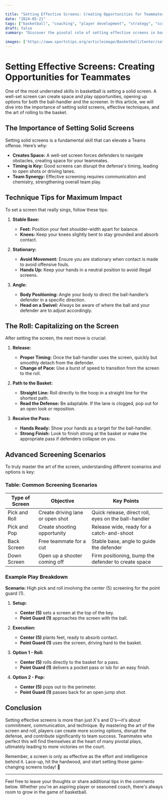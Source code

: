 ```yaml
---

title: "Setting Effective Screens: Creating Opportunities for Teammates"
date: "2024-05-21"
tags: ["basketball", "coaching", "player development", "strategy", "screens", "teamwork", "offense", "skills", "tips"]
draft: false
summary: "Discover the pivotal role of setting effective screens in basketball, learn the nuances of technique, and understand how to maximize offensive opportunities by rolling to the basket."

images: ['https://www.sportstips.org/articleimage/Basketball/Center/setting_effective_screens_creating_opportunities_for_teammates.webp']
---
```


# Setting Effective Screens: Creating Opportunities for Teammates

One of the most underrated skills in basketball is setting a solid screen. A well-set screen can create space and play opportunities, opening up options for both the ball-handler and the screener. In this article, we will dive into the importance of setting solid screens, effective techniques, and the art of rolling to the basket.

## The Importance of Setting Solid Screens

Setting solid screens is a fundamental skill that can elevate a Teams offense. Here’s why:

- **Creates Space:** A well-set screen forces defenders to navigate obstacles, creating space for your teammates.
- **Timing is Key:** Good screens can disrupt the defense's timing, leading to open shots or driving lanes.
- **Team Synergy:** Effective screening requires communication and chemistry, strengthening overall team play.

## Technique Tips for Maximum Impact

To set a screen that really sings, follow these tips:

1. **Stable Base:**
   - **Feet:** Position your feet shoulder-width apart for balance.
   - **Knees:** Keep your knees slightly bent to stay grounded and absorb contact.

2. **Stationary:** 
   - **Avoid Movement:** Ensure you are stationary when contact is made to avoid offensive fouls.
   - **Hands Up:** Keep your hands in a neutral position to avoid illegal screens.

3. **Angle:**
   - **Body Positioning:** Angle your body to direct the ball-handler’s defender in a specific direction.
   - **Head on a Swivel:** Always be aware of where the ball and your defender are to adjust accordingly.

## The Roll: Capitalizing on the Screen

After setting the screen, the next move is crucial:

1. **Release:**
   - **Proper Timing:** Once the ball-handler uses the screen, quickly but smoothly detach from the defender.
   - **Change of Pace:** Use a burst of speed to transition from the screen to the roll.

2. **Path to the Basket:**
   - **Straight Line:** Roll directly to the hoop in a straight line for the shortest path.
   - **Read the Defense:** Be adaptable. If the lane is clogged, pop out for an open look or reposition.

3. **Receive the Pass:**
   - **Hands Ready:** Show your hands as a target for the ball-handler.
   - **Strong Finish:** Look to finish strong at the basket or make the appropriate pass if defenders collapse on you.

## Advanced Screening Scenarios

To truly master the art of the screen, understanding different scenarios and options is key:

### Table: Common Screening Scenarios

| Type of Screen       | Objective                          | Key Points                                            |
|----------------------|-------------------------------------|-------------------------------------------------------|
| Pick and Roll        | Create driving lane or open shot   | Quick release, direct roll, eyes on the ball-handler  |
| Pick and Pop         | Create shooting opportunity        | Release wide, ready for a catch-and-shoot             |
| Back Screen          | Free teammate for a cut            | Stable base, angle to guide the defender             |
| Down Screen          | Open up a shooter coming off       | Firm positioning, bump the defender to create space  |

### Example Play Breakdown

**Scenario:** High pick and roll involving the center (5) screening for the point guard (1).

1. **Setup:**
   - **Center (5)** sets a screen at the top of the key.
   - **Point Guard (1)** approaches the screen with the ball.

2. **Execution:**
   - **Center (5)** plants feet, ready to absorb contact.
   - **Point Guard (1)** uses the screen, driving hard to the basket.

3. **Option 1 - Roll:**
   - **Center (5)** rolls directly to the basket for a pass.
   - **Point Guard (1)** delivers a pocket pass or lob for an easy finish.

4. **Option 2 - Pop:**
   - **Center (5)** pops out to the perimeter.
   - **Point Guard (1)** passes back for an open jump shot.

## Conclusion

Setting effective screens is more than just X's and O's—it's about commitment, communication, and technique. By mastering the art of the screen and roll, players can create more scoring options, disrupt the defense, and contribute significantly to team success. Teammates who perfect this will find themselves at the heart of many pivotal plays, ultimately leading to more victories on the court.

Remember, a screen is only as effective as the effort and intelligence behind it. Lace-up, hit the hardwood, and start setting those game-changing screens today! 🏀

---

Feel free to leave your thoughts or share additional tips in the comments below. Whether you're an aspiring player or seasoned coach, there's always room to grow in the game of basketball.